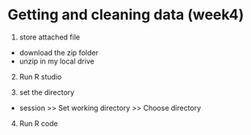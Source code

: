 # Getting and cleaning data (week4)


1. store attached file
  - download the zip folder
  - unzip in my local drive
  
2. Run R studio

3. set the directory
  - session >> Set working directory >> Choose directory
  
4. Run R code
